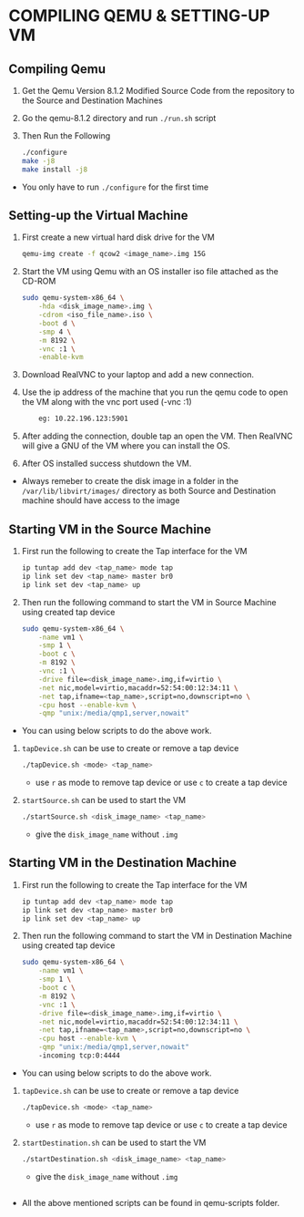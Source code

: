 # COMPILING QEMU & SETTING-UP VM

## Compiling Qemu

1. Get the Qemu Version 8.1.2 Modified Source Code from the repository to the Source and Destination Machines

2. Go the qemu-8.1.2 directory and run `./run.sh` script

3. Then Run the Following 

    ```bash
    ./configure 
    make -j8 
    make install -j8
    ```

- You only have to run `./configure` for the first time

## Setting-up the Virtual Machine

1. First create a new virtual hard disk drive for the VM

    ```bash
    qemu-img create -f qcow2 <image_name>.img 15G
    ```

2. Start the VM using Qemu with an OS installer iso file attached as the CD-ROM

    ```bash
    sudo qemu-system-x86_64 \
        -hda <disk_image_name>.img \
        -cdrom <iso_file_name>.iso \
        -boot d \
        -smp 4 \
        -m 8192 \
        -vnc :1 \
        -enable-kvm
    ```

3. Download RealVNC to your laptop and add a new connection. 

4. Use the ip address of the machine that you run the qemu code to open the VM along with the vnc port used (-vnc :1)

    ```bash
        eg: 10.22.196.123:5901
    ```

5. After adding the connection, double tap an open the VM. Then RealVNC will give a GNU of the VM where you can install the OS. 

6. After OS installed success shutdown the VM.

- Always remeber to create the disk image in a folder in the `/var/lib/libvirt/images/` directory as both Source and Destination machine should have access to the image

## Starting VM in the Source Machine

1. First run the following to create the Tap interface for the VM

    ```bash
    ip tuntap add dev <tap_name> mode tap
	ip link set dev <tap_name> master br0
	ip link set dev <tap_name> up
    ```

2. Then run the following command to start the VM in Source Machine using created tap device

    ```bash
    sudo qemu-system-x86_64 \
        -name vm1 \
        -smp 1 \
        -boot c \
        -m 8192 \
        -vnc :1 \
        -drive file=<disk_image_name>.img,if=virtio \
        -net nic,model=virtio,macaddr=52:54:00:12:34:11 \
        -net tap,ifname=<tap_name>,script=no,downscript=no \
        -cpu host --enable-kvm \
        -qmp "unix:/media/qmp1,server,nowait"
    ```

- You can using below scripts to do the above work.

1. `tapDevice.sh` can be use to create or remove a tap device

    ```bash
    ./tapDevice.sh <mode> <tap_name>
    ```
    - use `r` as mode to remove tap device or use `c` to create a tap device

2. `startSource.sh` can be used to start the VM

    ```bash
    ./startSource.sh <disk_image_name> <tap_name>
    ```

    - give the `disk_image_name` without `.img`

## Starting VM in the Destination Machine

1. First run the following to create the Tap interface for the VM

    ```bash
    ip tuntap add dev <tap_name> mode tap
	ip link set dev <tap_name> master br0
	ip link set dev <tap_name> up
    ```

2. Then run the following command to start the VM in Destination Machine using created tap device

    ```bash
    sudo qemu-system-x86_64 \
        -name vm1 \
        -smp 1 \
        -boot c \
        -m 8192 \
        -vnc :1 \
        -drive file=<disk_image_name>.img,if=virtio \
        -net nic,model=virtio,macaddr=52:54:00:12:34:11 \
        -net tap,ifname=<tap_name>,script=no,downscript=no \
        -cpu host --enable-kvm \
        -qmp "unix:/media/qmp1,server,nowait"
        -incoming tcp:0:4444
    ```

- You can using below scripts to do the above work.

1. `tapDevice.sh` can be use to create or remove a tap device

    ```bash
    ./tapDevice.sh <mode> <tap_name>
    ```
    - use `r` as mode to remove tap device or use `c` to create a tap device

2. `startDestination.sh` can be used to start the VM

    ```bash
    ./startDestination.sh <disk_image_name> <tap_name>
    ```

    - give the `disk_image_name` without `.img`

##

- All the above mentioned scripts can be found in qemu-scripts folder.

